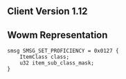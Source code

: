 ## Client Version 1.12

## Wowm Representation
```rust,ignore
smsg SMSG_SET_PROFICIENCY = 0x0127 {
    ItemClass class;    
    u32 item_sub_class_mask;    
}

```
